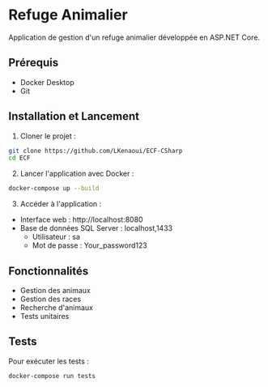 # Refuge Animalier

Application de gestion d'un refuge animalier développée en ASP.NET Core.

## Prérequis

- Docker Desktop
- Git

## Installation et Lancement

1. Cloner le projet :
```bash
git clone https://github.com/LKenaoui/ECF-CSharp
cd ECF
```

2. Lancer l'application avec Docker :
```bash
docker-compose up --build
```

3. Accéder à l'application :
- Interface web : http://localhost:8080
- Base de données SQL Server : localhost,1433
  - Utilisateur : sa
  - Mot de passe : Your_password123

## Fonctionnalités

- Gestion des animaux
- Gestion des races
- Recherche d'animaux
- Tests unitaires

## Tests

Pour exécuter les tests :
```bash
docker-compose run tests
``` 
